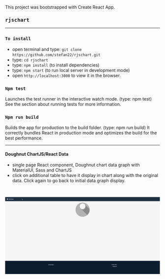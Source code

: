 This project was bootstrapped with Create React App.

### <kbd>rjschart</kbd>

---------------


### `To install`
- open terminal and type: `git clone https://github.com/stefan22/rjschart.git`
- type: `cd rjschart`
- type: `npm install` (to install dependencies)
- type: `npm start` (to run local server in development mode)
- open `http://localhost:3000` to view it in the browser.

### `Npm test`
Launches the test runner in the interactive watch mode. (type: npm test)
See the section about running tests for more information.

### `Npm run build`
Builds the app for production to the build folder. (type: npm run build)
It correctly bundles React in production mode and optimizes the build for the best performance.

--------------------------

#### Doughnut ChartJS/React Data
- single page React component, Doughnut chart data graph with MaterialUI, Sass and ChartJS
- click on additional table to have it display in chart along with the original data.
Click again to go back to initial data graph display.

<br />



![](src/images/chart.gif)



